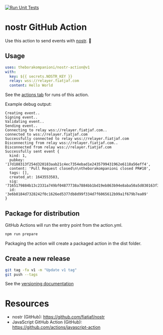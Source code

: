 [![Run Unit Tests](https://github.com/theborakompanioni/nostr-action/actions/workflows/test.yml/badge.svg)](https://github.com/theborakompanioni/nostr-action/actions/workflows/test.yml)

# nostr GitHub Action

Use this action to send events with [nostr](https://github.com/fiatjaf/nostr). :rocket:

## Usage

```yaml
uses: theborakompanioni/nostr-action@v1
with:
  key: ${{ secrets.NOSTR_KEY }}
  relay: wss://relayer.fiatjaf.com
  content: Hello World
```

See the [actions tab](https://github.com/theborakompanioni/nostr-action/actions) for runs of this action.

Example debug output:
```
Creating event..
Signing event..
Validating event..
Sending event..
Connecting to relay wss://relayer.fiatjaf.com..
connected to wss://relayer.fiatjaf.com
Successfully connected to relay wss://relayer.fiatjaf.com
Disconnecting from relay wss://relayer.fiatjaf.com..
Disconnected from relay wss://relayer.fiatjaf.com
Successfully sent event {
  kind: 1,
  pubkey: '17d188313f254d320183aab21c4ec7354ebad1e2435799431962e6118a56eff4',
  content: 'Pull Request closed\n\ntheborakompanioni closed PR#10',
  tags: [],
  created_at: 1643553583,
  sig: '7165179884b13c2331a749bf04877738a7884bb1bd19eb863b94e8aba50a5d030163f3d99b1352dcb9bf5be82f85beb637886042e648a3b4adad322a11bef5fa',
  id: '3e6b8184d7328242f0c1626ed5377db8d99f334d7f6065612b99a1f679b7ea09'
}
```

## Package for distribution

GitHub Actions will run the entry point from the action.yml. 

```bash
npm run prepare
```
Packaging the action will create a packaged action in the dist folder.

## Create a new release
```bash
git tag -fa v1 -m "Update v1 tag"
git push --tags
``` 

See the [versioning documentation](https://github.com/actions/toolkit/blob/master/docs/action-versioning.md)


# Resources
- nostr (GitHub): https://github.com/fiatjaf/nostr
- JavaScript GitHub Action (GitHub): https://github.com/actions/javascript-action
